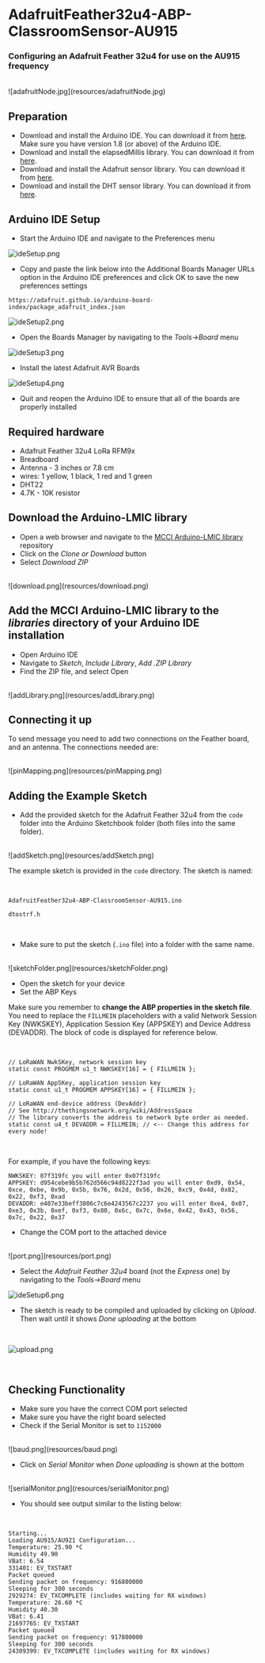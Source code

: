 # AdafruitFeather32u4-ABP-ClassroomSensor-AU915

### Configuring an Adafruit Feather 32u4 for use on the AU915 frequency 

<br />
![adafruitNode.jpg](resources/adafruitNode.jpg)
<br />

## Preparation

- Download and install the Arduino IDE. You can download it from [here](https://www.arduino.cc/en/Main/Software). Make sure you have version 1.8 (or above) of the Arduino IDE.
- Download and install the elapsedMillis library. You can download it from [here](https://github.com/pfeerick/elapsedMillis).
- Download and install the Adafruit sensor library. You can download it from [here](https://github.com/adafruit/Adafruit_Sensor).
- Download and install the DHT sensor library. You can download it from [here](https://github.com/adafruit/DHT-sensor-library).

## Arduino IDE Setup

- Start the Arduino IDE and navigate to the Preferences menu

![ideSetup.png](resources/ideSetup.png)

- Copy and paste the link below into the Additional Boards Manager URLs option in the Arduino IDE preferences and click OK to save the new preferences settings

`https://adafruit.github.io/arduino-board-index/package_adafruit_index.json`

![ideSetup2.png](resources/ideSetup2.png)

- Open the Boards Manager by navigating to the _Tools->Board_ menu

![ideSetup3.png](resources/ideSetup3.png)

- Install the latest Adafruit AVR Boards

![ideSetup4.png](resources/ideSetup4.png)

- Quit and reopen the Arduino IDE to ensure that all of the boards are properly installed

## Required hardware

- Adafruit Feather 32u4 LoRa RFM9x
- Breadboard
- Antenna - 3 inches or 7.8 cm
- wires: 1 yellow, 1 black, 1 red and 1 green
- DHT22
- 4.7K - 10K resistor


## Download the Arduino-LMIC library

- Open a web browser and navigate to the [MCCI Arduino-LMIC library](https://github.com/thomaslaurenson/arduino-lmic) repository
- Click on the _Clone or Download_ button
- Select _Download ZIP_

<br />
![download.png](resources/download.png)
<br />

## Add the MCCI Arduino-LMIC library to the _libraries_ directory of your Arduino IDE installation

- Open Arduino IDE
- Navigate to _Sketch_, _Include Library_, _Add .ZIP Library_
- Find the ZIP file, and select Open

<br />
![addLibrary.png](resources/addLibrary.png)
<br />

## Connecting it up

To send message you need to add two connections on the Feather board, and an antenna. The connections needed are:

<br />
![pinMapping.png](resources/pinMapping.png)
<br />

## Adding the Example Sketch 

- Add the provided sketch for the Adafruit Feather 32u4 from the `code` folder into the Arduino Sketchbook folder (both files into the same folder).

<br />
![addSketch.png](resources/addSketch.png)
<br />

The example sketch is provided in the `code` directory. The sketch is named:

<br />

```
AdafruitFeather32u4-ABP-ClassroomSensor-AU915.ino
```

```
dtostrf.h 
```

<br />

- Make sure to put the sketch (`.ino` file) into a folder with the same name.

<br />
![sketchFolder.png](resources/sketchFolder.png)
<br />

- Open the sketch for your device
- Set the ABP Keys

Make sure you remember to **change the ABP properties in the sketch file**. You need to replace the `FILLMEIN` placeholders with a valid Network Session Key (NWKSKEY), Application Session Key (APPSKEY) and Device Address (DEVADDR). The block of code is displayed for reference below.


<br />

```
// LoRaWAN NwkSKey, network session key
static const PROGMEM u1_t NWKSKEY[16] = { FILLMEIN };

// LoRaWAN AppSKey, application session key
static const u1_t PROGMEM APPSKEY[16] = { FILLMEIN };

// LoRaWAN end-device address (DevAddr)
// See http://thethingsnetwork.org/wiki/AddressSpace
// The library converts the address to network byte order as needed.
static const u4_t DEVADDR = FILLMEIN; // <-- Change this address for every node!
```
<br />

For example, if you have the following keys:

```
NWKSKEY: 07f319fc you will enter 0x07f319fc
APPSKEY: d954cebe9b5b762d566c94d8222f3ad you will enter 0xd9, 0x54, 0xce, 0xbe, 0x9b, 0x5b, 0x76, 0x2d, 0x56, 0x26, 0xc9, 0x4d, 0x82, 0x22, 0xf3, 0xad
DEVADDR: e407e33beff3806c7c6e4243567c2237 you will enter 0xe4, 0x07, 0xe3, 0x3b, 0xef, 0xf3, 0x80, 0x6c, 0x7c, 0x6e, 0x42, 0x43, 0x56, 0x7c, 0x22, 0x37
```

- Change the COM port to the attached device

<br />
![port.png](resources/port.png)
<br />

- Select the _Adafruit Feather 32u4_ board (not the _Express_ one) by navigating to the _Tools->Board_ menu

![ideSetup6.png](resources/ideSetup6.png)


- The sketch is ready to be compiled and uploaded by clicking on _Upload_. Then wait until it shows _Done uploading_ at the bottom

<br />

![upload.png](resources/upload.png)

<br />

## Checking Functionality

- Make sure you have the correct COM port selected
- Make sure you have the right board selected
- Check if the Serial Monitor is set to `1152000`

<br />
![baud.png](resources/baud.png)

<br />

- Click on _Serial Monitor_ when _Done uploading_ is shown at the bottom

<br />
![serialMonitor.png](resources/serialMonitor.png)
<br />	

- You should see output similar to the listing below:


<br />

```
Starting...
Loading AU915/AU921 Configuration...
Temperature: 25.90 *C
Humidity 49.90
VBat: 6.54
331401: EV_TXSTART
Packet queued
Sending packet on frequency: 916800000
Sleeping for 300 seconds
2929274: EV_TXCOMPLETE (includes waiting for RX windows)
Temperature: 26.60 *C
Humidity 40.30
VBat: 6.41
21697765: EV_TXSTART
Packet queued
Sending packet on frequency: 917800000
Sleeping for 300 seconds
24309399: EV_TXCOMPLETE (includes waiting for RX windows)

```
<br />



